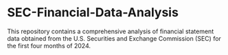 # SEC-Financial-Data-Analysis
This repository contains a comprehensive analysis of financial statement data obtained from the U.S. Securities and Exchange Commission (SEC) for the first four months of 2024. 
